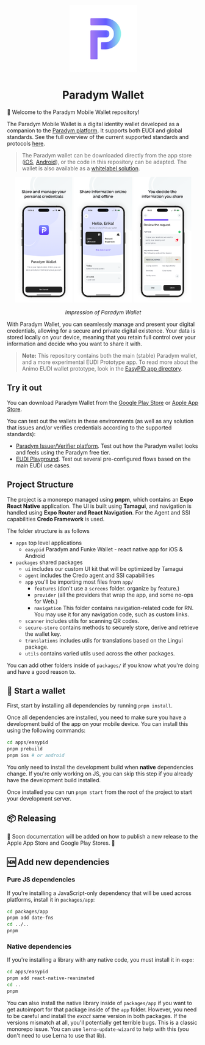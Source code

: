 <div align="center">
   <img src="assets/icon.png" alt="Animo Logo" height="176px" />
</div>

<h1 align="center"><b>Paradym Wallet</b></h1>

🚀 Welcome to the Paradym Mobile Wallet repository!

The Paradym Mobile Wallet is a digital identity wallet developed as a companion to the [Paradym platform](https://paradym.id/). It supports both EUDI and global standards. See the full overview of the current supported standards and protocols [here](https://paradym.id/products/paradym-mobile-wallet).

> The Paradym wallet can be downloaded directly from the app store ([iOS](https://apps.apple.com/nl/app/paradym-wallet/id6449846111?l=en), [Android](https://play.google.com/store/apps/details?id=id.paradym.wallet)), or the code in this repository can be adapted. The wallet is also available as a [whitelabel solution](mailto:ana@paradym.id). 

<div align="center">
  <img src="assets/ios-1.png" width="30%" />
  <img src="assets/ios-2.png" width="30%" />
  <img src="assets/ios-3.png" width="30%" />
</div>

<p align="center"><i>Impression of Paradym Wallet</i></p>

With Paradym Wallet, you can seamlessly manage and present your digital credentials, allowing for a secure and private digital existence. Your data is stored locally on your device, meaning that you retain full control over your information and decide who you want to share it with.

> **Note:** 
> This repository contains both the main (stable) Paradym wallet, and a more experimental EUDI Prototype app. To read more about the Animo EUDI wallet prototype, look in the [EasyPID app directory](apps/easypid).

## Try it out

You can download Paradym Wallet from the [Google Play Store](https://play.google.com/store/apps/details?id=id.paradym.wallet) or [Apple App Store](https://apps.apple.com/nl/app/paradym-wallet/id6449846111?l=en).

You can test out the wallets in these environments (as well as any solution that issues and/or verifies credentials according to the supported standards):

- [Paradym Issuer/Verifier platform](https://paradym.id/sign-up). Test out how the Paradym wallet looks and feels using the Paradym free tier. 
- [EUDI Playground](https://funke.animo.id/). Test out several pre-configured flows based on the main EUDI use cases.


## Project Structure

The project is a monorepo managed using **pnpm**, which contains an **Expo React Native** application. The UI is built using **Tamagui**, and navigation is handled using **Expo Router and React Navigation**. For the Agent and SSI capabilities **Credo Framework** is used.

The folder structure is as follows

- `apps` top level applications
  - `easypid` Paradym and Funke Wallet - react native app for iOS & Android
- `packages` shared packages
  - `ui` includes our custom UI kit that will be optimized by Tamagui
  - `agent` includes the Credo agent and SSI capabilities
  - `app` you'll be importing most files from `app/`
    - `features` (don't use a `screens` folder. organize by feature.)
    - `provider` (all the providers that wrap the app, and some no-ops for Web.)
    - `navigation` This folder contains navigation-related code for RN. You may use it for any navigation code, such as custom links.
  - `scanner` includes utils for scanning QR codes.
  - `secure-store` contains methods to securely store, derive and retrieve the wallet key.
  - `translations` includes utils for translations based on the Lingui package.
  - `utils` contains varied utils used across the other packages.

You can add other folders inside of `packages/` if you know what you're doing and have a good reason to.

## 🏁 Start a wallet

First, start by installing all dependencies by running `pnpm install`.

Once all dependencies are installed, you need to make sure you have a development build of the app on your mobile device. You can install this using the following commands:

```sh
cd apps/easypid
pnpm prebuild
pnpm ios # or android
```

You only need to install the development build when **native** dependencies change. If you're only working on JS, you can skip this step if you already have the development build installed.

Once installed you can run `pnpm start` from the root of the project to start your development server.

## 📦 Releasing

🚧 Soon documentation will be added on how to publish a new release to the Apple App Store and Google Play Stores. 🚧

## 🆕 Add new dependencies

### Pure JS dependencies

If you're installing a JavaScript-only dependency that will be used across platforms, install it in `packages/app`:

```sh
cd packages/app
pnpm add date-fns
cd ../..
pnpm
```

### Native dependencies

If you're installing a library with any native code, you must install it in `expo`:

```sh
cd apps/easypid
pnpm add react-native-reanimated
cd ..
pnpm
```

You can also install the native library inside of `packages/app` if you want to get autoimport for that package inside of the `app` folder. However, you need to be careful and install the _exact_ same version in both packages. If the versions mismatch at all, you'll potentially get terrible bugs. This is a classic monorepo issue. You can use `lerna-update-wizard` to help with this (you don't need to use Lerna to use that lib).
